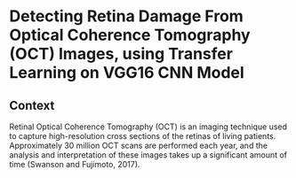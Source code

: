 # Detecting Retina Damage From Optical Coherence Tomography (OCT) Images, using Transfer Learning on VGG16 CNN Model

## Context

Retinal Optical Coherence Tomography (OCT) is an imaging technique used to capture high-resolution cross sections of the retinas of living patients. Approximately 30 million OCT scans are performed each year, and the analysis and interpretation of these images takes up a significant amount of time (Swanson and Fujimoto, 2017).


